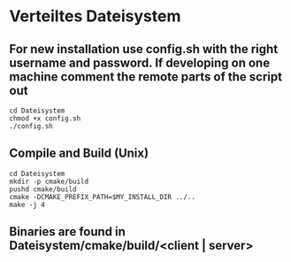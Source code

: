 # Verteiltes Dateisystem

## For new installation use config.sh with the right username and password. If developing on one machine comment the remote parts of the script out
    cd Dateisystem
    chmod +x config.sh
    ./config.sh
## Compile and Build (Unix) 
    cd Dateisystem
    mkdir -p cmake/build
    pushd cmake/build
    cmake -DCMAKE_PREFIX_PATH=$MY_INSTALL_DIR ../..
    make -j 4


## Binaries are found in Dateisystem/cmake/build/<client | server>
